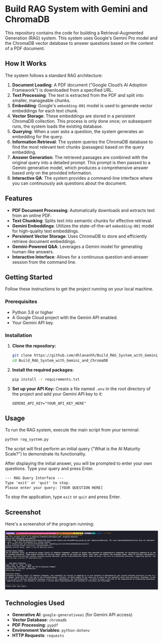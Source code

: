 # Build RAG System with Gemini and ChromaDB

This repository contains the code for building a Retrieval-Augmented Generation (RAG) system. This system uses Google's Gemini Pro model and the ChromaDB vector database to answer questions based on the content of a PDF document.

## How It Works

The system follows a standard RAG architecture:

1.  **Document Loading**: A PDF document ("Google Cloud’s AI Adoption Framework") is downloaded from a specified URL.
2.  **Text Processing**: The text is extracted from the PDF and split into smaller, manageable chunks.
3.  **Embedding**: Google's `embedding-001` model is used to generate vector embeddings for each text chunk.
4.  **Vector Storage**: These embeddings are stored in a persistent ChromaDB collection. This process is only done once; on subsequent runs, the system loads the existing database.
5.  **Querying**: When a user asks a question, the system generates an embedding for the query.
6.  **Information Retrieval**: The system queries the ChromaDB database to find the most relevant text chunks (passages) based on the query embedding.
7.  **Answer Generation**: The retrieved passages are combined with the original query into a detailed prompt. This prompt is then passed to a Gemini generative model, which produces a comprehensive answer based _only_ on the provided information.
8.  **Interactive QA**: The system provides a command-line interface where you can continuously ask questions about the document.

## Features

- **PDF Document Processing**: Automatically downloads and extracts text from an online PDF.
- **Text Chunking**: Splits text into semantic chunks for effective retrieval.
- **Gemini Embeddings**: Utilizes the state-of-the-art `embedding-001` model for high-quality text embeddings.
- **Persistent Vector Storage**: Uses ChromaDB to store and efficiently retrieve document embeddings.
- **Gemini-Powered Q&A**: Leverages a Gemini model for generating human-like answers.
- **Interactive Interface**: Allows for a continuous question-and-answer session from the command line.

## Getting Started

Follow these instructions to get the project running on your local machine.

### Prerequisites

- Python 3.8 or higher
- A Google Cloud project with the Gemini API enabled.
- Your Gemini API key.

### Installation

1.  **Clone the repository:**

    ```bash
    git clone https://github.com/dhlananhh/Build_RAG_System_with_Gemini_and_ChromaDB.git
    cd Build_RAG_System_with_Gemini_and_ChromaDB
    ```

2.  **Install the required packages:**

    ```bash
    pip install -r requirements.txt
    ```

3.  **Set up your API Key:**
    Create a file named `.env` in the root directory of the project and add your Gemini API key to it:
    ```
    GEMINI_API_KEY="YOUR_API_KEY_HERE"
    ```

## Usage

To run the RAG system, execute the main script from your terminal:

```bash
python rag_system.py
```

The script will first perform an initial query ("What is the AI Maturity Scale?") to demonstrate its functionality.

After displaying the initial answer, you will be prompted to enter your own questions. Type your query and press Enter.

```
--- RAG Query Interface ---
Type 'exit' or 'quit' to stop.
Please enter your query: [YOUR QUESTION HERE]
```

To stop the application, type `exit` or `quit` and press Enter.

## Screenshot

Here's a screenshot of the program running:

![ScreenShot](screenshots/image1.png)

## Technologies Used

- **Generative AI**: `google-generativeai` (for Gemini API access)
- **Vector Database**: `chromadb`
- **PDF Processing**: `pypdf`
- **Environment Variables**: `python-dotenv`
- **HTTP Requests**: `requests`
